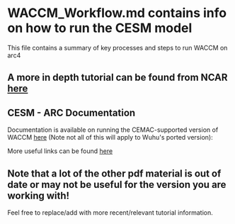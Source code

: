 # WACCM_Workflow.md contains info on how to run the CESM model

This file contains a summary of key processes and steps to run WACCM on arc4


## A more in depth tutorial can be found from NCAR [here](https://ncar.github.io/CESM-Tutorial/README.html)


## CESM - ARC Documentation

Documentation is available on running the CEMAC-supported version of WACCM [here](https://cesm2-arc4-rtd.readthedocs.io/en/latest/index.html) (Note not all of this will apply to Wuhu's ported version):

More useful links can be found [here](https://cesm2-arc4-rtd.readthedocs.io/en/latest/links.html)


## Note that a lot of the other pdf material is out of date or may not be useful for the version you are working with!
Feel free to replace/add with more recent/relevant tutorial information.
